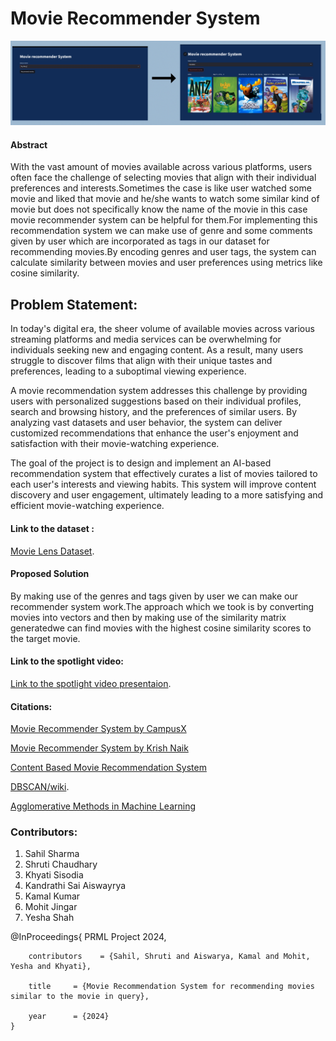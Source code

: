 # Movie Recommender System

![Movie recommender system while searching for movies](interface.png)

#### Abstract
With the vast amount of movies available across various platforms, users often face the challenge
of selecting movies that align with their individual preferences and interests.Sometimes the case is
like user watched some movie and liked that movie and he/she wants to watch some similar kind of
movie but does not specifically know the name of the movie in this case movie recommender system
can be helpful for them.For implementing this recommendation system we can make use of genre
and some comments given by user which are incorporated as tags in our dataset for recommending
movies.By encoding genres and user tags, the system can calculate similarity between movies and user preferences using metrics like cosine similarity. 


## Problem Statement:
In today's digital era, the sheer volume of available movies across various streaming platforms and media services can be overwhelming for individuals seeking new and engaging content. As a result, many users struggle to discover films that align with their unique tastes and preferences, leading to a suboptimal viewing experience.

A movie recommendation system addresses this challenge by providing users with personalized suggestions based on their individual profiles, search and browsing history, and the preferences of similar users. By analyzing vast datasets and user behavior, the system can deliver customized recommendations that enhance the user's enjoyment and satisfaction with their movie-watching experience.

The goal of the project is to design and implement an AI-based recommendation system that effectively curates a list of movies tailored to each user's interests and viewing habits. This system will improve content discovery and user engagement, ultimately leading to a more satisfying and efficient movie-watching experience.

#### Link to the dataset :
[Movie Lens Dataset](https://www.kaggle.com/datasets/shubhammehta21/movie-lens-small-latest-dataset).
#### Proposed Solution
By making use of the genres and tags given by user we can make our recommender system work.The approach which we took is by converting movies into vectors and then  by making use of the similarity matrix generatedwe can find movies with the highest cosine similarity scores to the target movie.
#### Link to the spotlight video:
[Link to the spotlight video presentaion](https://youtu.be/Q1VWzJcuj1Y).


#### Citations:
[Movie Recommender System by CampusX](https://www.youtube.com/watch?v=1xtrIEwY_zY&t=6256s)

[Movie Recommender System by Krish Naik](https://www.youtube.com/watch?v=A_78fGgQMjM)

[Content Based Movie Recommendation System](https://medium.com/web-mining-is688-spring-2021/content-based-movie-recommendation-system-72f122641eab)

[DBSCAN/wiki](https://en.wikipedia.org/wiki/DBSCAN).

[Agglomerative Methods in Machine Learning](https://www.geeksforgeeks.org/agglomerative-methods-in-machine-learning/)


### Contributors:
1. Sahil Sharma
2. Shruti Chaudhary 
3. Khyati Sisodia
4. Kandrathi Sai Aiswayrya
5. Kamal Kumar
6. Mohit Jingar
7. Yesha Shah


@InProceedings{
        PRML Project 2024,

        contributors    = {Sahil, Shruti and Aiswarya, Kamal and Mohit, Yesha and Khyati},
        
        title     = {Movie Recommendation System for recommending movies similar to the movie in query},
        
        year      = {2024}
    }
